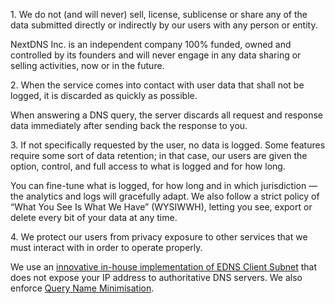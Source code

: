 1\. We do not (and will never) sell, license, sublicense or share any of the data submitted directly or indirectly by our users with any person or entity.

NextDNS Inc. is an independent company 100% funded, owned and controlled by its founders and will never engage in any data sharing or selling activities, now or in the future.

2\. When the service comes into contact with user data that shall not be logged, it is discarded as quickly as possible.

When answering a DNS query, the server discards all request and response data immediately after sending back the response to you.

3\. If not specifically requested by the user, no data is logged. Some features require some sort of data retention; in that case, our users are given the option, control, and full access to what is logged and for how long.

You can fine-tune what is logged, for how long and in which jurisdiction — the analytics and logs will gracefully adapt. We also follow a strict policy of “What You See Is What We Have” (WYSIWWH), letting you see, export or delete every bit of your data at any time.

4\. We protect our users from privacy exposure to other services that we must interact with in order to operate properly.

We use an [innovative in-house implementation of EDNS Client Subnet](https://medium.com/nextdns/how-we-made-dns-both-fast-and-private-with-ecs-4970d70401e5) that does not expose your IP address to authoritative DNS servers. We also enforce [Query Name Minimisation](https://www.isc.org/blogs/qname-minimization-and-privacy).